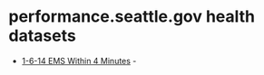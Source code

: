 # performance.seattle.gov health datasets
* [1-6-14 EMS Within 4 Minutes](https://performance.seattle.gov/d/e3e9-tr72) - 
